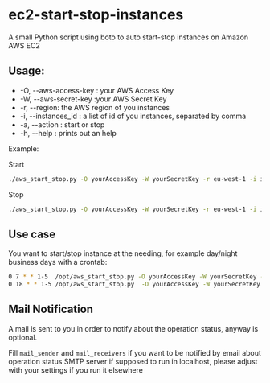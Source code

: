# ec2-start-stop-instances

A small Python script using boto to auto start-stop instances on Amazon AWS EC2

## Usage:

* -O, --aws-access-key : your AWS Access Key
* -W, --aws-secret-key :your AWS Secret Key
* -r, --region: the AWS region of you instances 
* -i, --instances_id : a list of id of you instances, separated by comma
* -a, --action : start or stop
* -h, --help : prints out an help

Example:

Start
```bash
./aws_start_stop.py -O yourAccessKey -W yourSecretKey -r eu-west-1 -i i-caf3b4be,i-deadb33f -a start
```

Stop
```bash
./aws_start_stop.py -O yourAccessKey -W yourSecretKey -r eu-west-1 -i i-c4febab3 -a stop
```
## Use case

You want to start/stop instance at the needing, for example day/night business days with a crontab:

```bash
0 7 * * 1-5  /opt/aws_start_stop.py -O yourAccessKey -W yourSecretKey -r eu-west-1 -i i-caf3b4be,i-deadb33f -a start >/dev/null 2>&1
0 18 * * 1-5 /opt/aws_start_stop.py  -O yourAccessKey -W yourSecretKey -r eu-west-1 -i i-caf3b4be,i-deadb33f -a stop  >/dev/null 2>&1
```

## Mail Notification

A mail is sent to you in order to notify about the operation status, anyway is optional. 

Fill ```mail_sender``` and ```mail_receivers``` if you want to be notified by email about operation status
SMTP server if supposed to run in localhost, please adjust with your settings if you run it elsewhere


